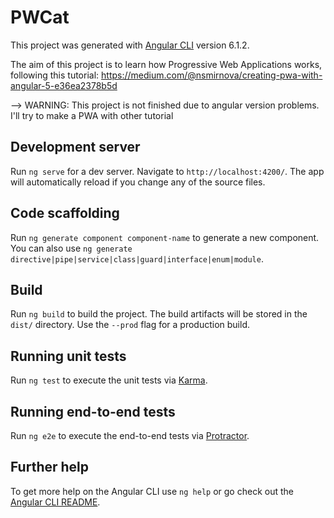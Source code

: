 # PWCat

This project was generated with [Angular CLI](https://github.com/angular/angular-cli) version 6.1.2.

The aim of this project is to learn how Progressive Web Applications works, following this tutorial: https://medium.com/@nsmirnova/creating-pwa-with-angular-5-e36ea2378b5d

--> WARNING: This project is not finished due to angular version problems. I'll try to make a PWA with other tutorial

## Development server

Run `ng serve` for a dev server. Navigate to `http://localhost:4200/`. The app will automatically reload if you change any of the source files.

## Code scaffolding

Run `ng generate component component-name` to generate a new component. You can also use `ng generate directive|pipe|service|class|guard|interface|enum|module`.

## Build

Run `ng build` to build the project. The build artifacts will be stored in the `dist/` directory. Use the `--prod` flag for a production build.

## Running unit tests

Run `ng test` to execute the unit tests via [Karma](https://karma-runner.github.io).

## Running end-to-end tests

Run `ng e2e` to execute the end-to-end tests via [Protractor](http://www.protractortest.org/).

## Further help

To get more help on the Angular CLI use `ng help` or go check out the [Angular CLI README](https://github.com/angular/angular-cli/blob/master/README.md).
